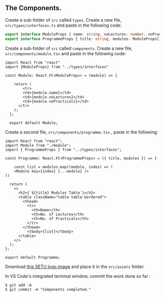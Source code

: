 ## The Components.

Create a sub-folder of `src` called `types`. Create a new file, `src/types/interfaces.ts` and paste in the following code:

~~~typescript
export interface ModuleProps { name: string, noLectures: number, noPracticals: number };
export interface ProgrammeProps { title: string, modules: ModuleProps[] }
~~~

Create a sub-folder of `src` called `components`. Create a new file, `src/components/module.tsx` and paste in the following code:

~~~tsx
import React from "react"
import {ModuleProps} from "../types/interfaces"

const Module: React.FC<ModuleProps> = (module) => {

    return (
        <tr>
        <td>{module.name}</td>
        <td>{module.noLectures}</td>
        <td>{module.noPracticals}</td>
      </tr>
    );
  };
  
  export default Module;

~~~
Create a second file, `src/components/programme.tsx` , paste in the following:
~~~tsx
import React from "react";
import Module from "./module";
import { ProgrammeProps } from "../types/interfaces";

const Programme: React.FC<ProgrammeProps> = ({ title, modules }) => {
    
    const list = modules.map((module, index) => (
    <Module key={index} {...module} />
))
    
  return (
    <>
      <h2>{`${title} Modules Table`}</h2>
      <table className="table table-bordered">
        <thead>
          <tr>
            <th>Name</th>
            <th>No. of Lectures</th>
            <th>No. of Practicals</th>
          </tr>
        </thead>
          <tbody>{list}</tbody>
      </table>
    </>
  );
};

export default Programme;
~~~
Download [this SETU logo image][wit] and place it in the `src/assets` folder.

In VS Code's integrated terminal window, commit the work done so far :
~~~
$ git add -A
$ git commit -m "Components completed."
~~~

[wit]: ./img/setu_crest.png

